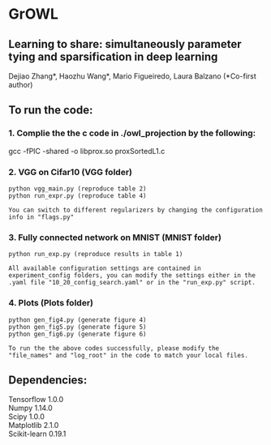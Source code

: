 # GrOWL
## Learning to share: simultaneously parameter tying and sparsification in deep learning

Dejiao Zhang*, Haozhu Wang*, Mario Figueiredo, Laura Balzano (*Co-first author)

## To run the code:
### 1. Complie the the c code in ./owl_projection by the following:
   gcc -fPIC -shared -o libprox.so proxSortedL1.c

### 2. VGG on Cifar10 (VGG folder)
    python vgg_main.py (reproduce table 2)
    python run_expr.py (reproduce table 4)
    
    You can switch to different regularizers by changing the configuration info in "flags.py"

### 3. Fully connected network on MNIST (MNIST folder)
    python run_exp.py (reproduce results in table 1)
    
    All available configuration settings are contained in experiment_config folders, you can modify the settings either in the .yaml file "10_20_config_search.yaml" or in the "run_exp.py" script.

### 4. Plots (Plots folder)
    python gen_fig4.py (generate figure 4)
    python gen_fig5.py (generate figure 5)
    python gen_fig6.py (generate figure 6)

    To run the the above codes successfully, please modify the "file_names" and "log_root" in the code to match your local files. 

## Dependencies:
Tensorflow 1.0.0  
Numpy 1.14.0  
Scipy 1.0.0  
Matplotlib 2.1.0  
Scikit-learn 0.19.1  
